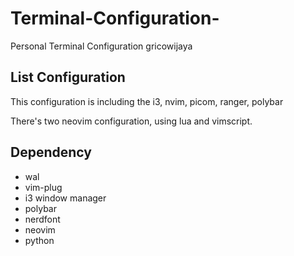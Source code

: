 # Terminal-Configuration-
Personal Terminal Configuration 
gricowijaya

## List Configuration

This configuration is including the i3, nvim, picom, ranger, polybar

There's two neovim configuration, using lua and vimscript.

## Dependency

- wal
- vim-plug
- i3 window manager
- polybar
- nerdfont
- neovim
- python
